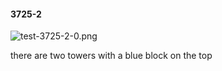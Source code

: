 #### 3725-2
![test-3725-2-0.png](https://github.com/lil-lab/nlvr/raw/master/nlvr/test/images/6/test-3725-2-0.png "test-3725-2-0.png")

there are two towers with a blue block on the top
